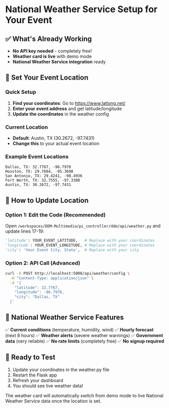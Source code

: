 # National Weather Service Setup for Your Event

## ✅ What's Already Working
- **No API key needed** - completely free!
- **Weather card is live** with demo mode
- **National Weather Service integration** ready

## 🎯 Set Your Event Location

### Quick Setup
1. **Find your coordinates**: Go to https://www.latlong.net/
2. **Enter your event address** and get latitude/longitude
3. **Update the coordinates** in the weather config

### Current Location
- **Default**: Austin, TX (30.2672, -97.7431)
- **Change this** to your actual event location

### Example Event Locations
```
Dallas, TX: 32.7767, -96.7970
Houston, TX: 29.7604, -95.3698
San Antonio, TX: 29.4241, -98.4936
Fort Worth, TX: 32.7555, -97.3308
Austin, TX: 30.2672, -97.7431
```

## 🔧 How to Update Location

### Option 1: Edit the Code (Recommended)
Open `/workspaces/DDM-Multimedia/pi_controller/ddm/api/weather.py` and update lines 17-19:

```python
'latitude': YOUR_EVENT_LATITUDE,   # Replace with your coordinates
'longitude': YOUR_EVENT_LONGITUDE, # Replace with your coordinates  
'city': 'Your Event City, State',  # Replace with your city
```

### Option 2: API Call (Advanced)
```bash
curl -X POST http://localhost:5000/api/weather/config \
  -H "Content-Type: application/json" \
  -d '{
    "latitude": 32.7767,
    "longitude": -96.7970,
    "city": "Dallas, TX"
  }'
```

## 🌟 National Weather Service Features
✅ **Current conditions** (temperature, humidity, wind)
✅ **Hourly forecast** (next 8 hours)
✅ **Weather alerts** (severe weather warnings)
✅ **Government data** (very reliable)
✅ **No rate limits** (completely free)
✅ **No signup required**

## 🚀 Ready to Test
1. Update your coordinates in the weather.py file
2. Restart the Flask app
3. Refresh your dashboard
4. You should see live weather data!

The weather card will automatically switch from demo mode to live National Weather Service data once the location is set.
